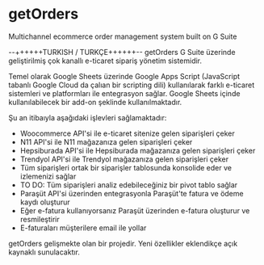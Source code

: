 # getOrders
Multichannel ecommerce order management system built on G Suite

--++++++TURKISH / TURKÇE++++++--
getOrders G Suite üzerinde geliştirilmiş çok kanallı e-ticaret sipariş yönetim sistemidir.

Temel olarak Google Sheets üzerinde Google Apps Script (JavaScript  tabanlı Google Cloud da çalıan bir scripting dili) kullanılarak farklı e-ticaret sistemleri ve platformları ile entegrasyon sağlar. Google Sheets içinde kullanılabilecek bir add-on şeklinde kullanılmaktadır.

Şu an itibaıyla aşağıdaki işlevleri sağlamaktadır:
- Woocommerce API'si ile e-ticaret sitenize gelen siparişleri çeker
- N11 API'si ile N11 mağazanıza gelen siparişleri çeker
- Hepsiburada API'si ile Hepsiburada mağazanıza gelen siparişleri çeker
- Trendyol API'si ile Trendyol mağazanıza gelen siparişleri çeker
- Tüm siparişleri ortak bir siparişler tablosunda konsolide eder ve izlemenizi sağlar
- TO DO: Tüm siparişleri analiz edebileceğiniz bir pivot tablo sağlar
- Paraşüt API'si üzerinden entegrasyonla Paraşüt'te fatura ve ödeme kaydı oluşturur
- Eğer e-fatura kullanıyorsanız Paraşüt üzerinden e-fatura oluşturur ve resmileştirir
- E-faturaları müşterilere email ile yollar

getOrders gelişmekte olan bir projedir. Yeni özellikler eklendikçe açık kaynaklı sunulacaktır.
